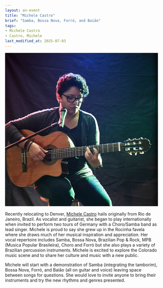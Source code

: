 ```yaml
---
layout: an-event
title: "Michele Castro"
brief: "Samba, Bossa Nova, Forró, and Baião"
tags:
- Michele Castro
- Castro, Michele
last_modified_at: 2025-07-03
---
```


![MicheleCastro](/pics/20160725-MicheleCastro.jpg)

Recently relocating to Denver, [Michele Castro](https://www.youtube.com/watch?v=U5YgSvW9bOc) hails originally from Rio de Janeiro, Brazil. As vocalist and guitarist, she began to play internationally when invited to perform two tours of Germany with a Choro/Samba band as lead singer. Michele is proud to say she grew up in the Rocinha favela where she draws much of her musical inspiration and appreciation. Her vocal repertoire includes Samba, Bossa Nova, Brazilian Pop & Rock, MPB (Musica Popular Brasileira), Choro and Forró but she also plays a variety of Brazilian percussion instruments. Michele is excited to explore the Colorado music scene and to share her culture and music with a new public.  

Michele will start with a demonstration of Samba (integrating the tamborim), Bossa Nova, Forró, and Baião (all on guitar and voice) leaving space between songs for questions. She would love to invite anyone to bring their instruments and try the new rhythms and genres presented.  

